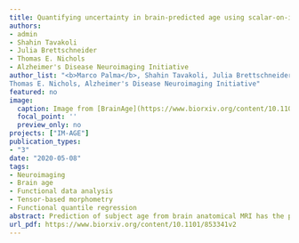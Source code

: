 ```yaml
---
title: Quantifying uncertainty in brain-predicted age using scalar-on-image quantile regression
authors:
- admin
- Shahin Tavakoli
- Julia Brettschneider
- Thomas E. Nichols
- Alzheimer's Disease Neuroimaging Initiative
author_list: "<b>Marco Palma</b>, Shahin Tavakoli, Julia Brettschneider,
Thomas E. Nichols, Alzheimer's Disease Neuroimaging Initiative"
featured: no
image:
  caption: Image from [BrainAge](https://www.biorxiv.org/content/10.1101/853341v2) paper
  focal_point: ''
  preview_only: no
projects: ["IM-AGE"]
publication_types:
- "3"
date: "2020-05-08"
tags:
- Neuroimaging
- Brain age
- Functional data analysis
- Tensor-based morphometry
- Functional quantile regression
abstract: Prediction of subject age from brain anatomical MRI has the potential to provide a sensitive summary of brain changes, indicative of different neurodegenerative diseases. However, existing studies typically neglect the uncertainty of these predictions. In this work we take into account this uncertainty by applying methods of functional data analysis. We propose a penalised functional quantile regression model of age on brain structure with cognitively normal (CN) subjects in the Alzheimer’s Disease Neuroimaging Initiative (ADNI), and use it to predict brain age in Mild Cognitive Impairment (MCI) and Alzheimer’s Disease (AD) subjects. Unlike the machine learning approaches available in the literature of brain age prediction, which provide only point predictions, the outcome of our model is a prediction interval for each subject.
url_pdf: https://www.biorxiv.org/content/10.1101/853341v2
---
```


